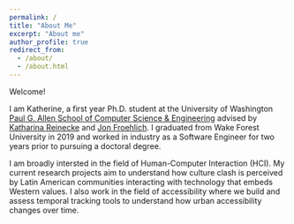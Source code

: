 ```yaml
---
permalink: /
title: "About Me"
excerpt: "About me"
author_profile: true
redirect_from: 
  - /about/
  - /about.html
---
```


Welcome!

I am Katherine, a first year Ph.D. student at the University of Washington [Paul G. Allen School of Computer Science & Engineering](https://www.cs.washington.edu/) advised by [Katharina Reinecke](https://homes.cs.washington.edu/~reinecke/) and [Jon Froehlich](https://jonfroehlich.github.io/). I graduated from Wake Forest University in 2019 and worked in industry as a Software Engineer for two years prior to pursuing a doctoral degree.

I am broadly intersted in the field of Human-Computer Interaction (HCI). My current research projects aim to understand how culture clash is perceived by Latin American communities interacting with technology that embeds Western values. I also work in the field of accessibility where we build and assess temporal tracking tools to understand how urban accessibility changes over time.
